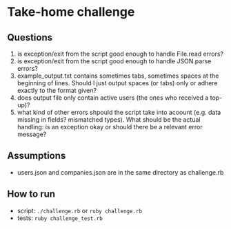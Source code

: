 # Take-home challenge

## Questions

1. is exception/exit from the script good enough to handle File.read errors?
1. is exception/exit from the script good enough to handle JSON.parse errors?
1. example_output.txt contains sometimes tabs, sometimes spaces at the beginning of lines. Should I just output spaces
   (or tabs) only or adhere exactly to the format given?
1. does output file only contain active users (the ones who received a top-up)?
1. what kind of other errors shpould the script take into acoount (e.g. data missing in fields? mismatched types). What
   should be the actual handling: is an exception okay or should there be a relevant error message?

## Assumptions

* users.json and companies.json are in the same directory as challenge.rb

## How to run

* script: `./challenge.rb` or `ruby challenge.rb`
* tests: `ruby challenge_test.rb`

